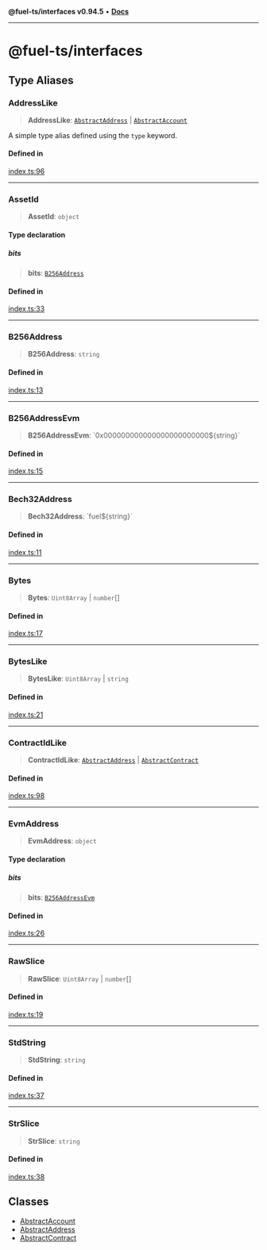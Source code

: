 **@fuel-ts/interfaces v0.94.5** • [**Docs**](index.md)

***

# @fuel-ts/interfaces

## Type Aliases

### AddressLike

> **AddressLike**: [`AbstractAddress`](./AbstractAddress.md) \| [`AbstractAccount`](./AbstractAccount.md)

A simple type alias defined using the `type` keyword.

#### Defined in

[index.ts:96](https://github.com/FuelLabs/fuels-ts/blob/26e9ebed3aac7c894878eda94559482cc10c369f/packag./src/index.ts#L96)

***

### AssetId

> **AssetId**: `object`

#### Type declaration

##### bits

> **bits**: [`B256Address`](index.md#b256address)

#### Defined in

[index.ts:33](https://github.com/FuelLabs/fuels-ts/blob/26e9ebed3aac7c894878eda94559482cc10c369f/packag./src/index.ts#L33)

***

### B256Address

> **B256Address**: `string`

#### Defined in

[index.ts:13](https://github.com/FuelLabs/fuels-ts/blob/26e9ebed3aac7c894878eda94559482cc10c369f/packag./src/index.ts#L13)

***

### B256AddressEvm

> **B256AddressEvm**: \`0x000000000000000000000000$\{string\}\`

#### Defined in

[index.ts:15](https://github.com/FuelLabs/fuels-ts/blob/26e9ebed3aac7c894878eda94559482cc10c369f/packag./src/index.ts#L15)

***

### Bech32Address

> **Bech32Address**: \`fuel$\{string\}\`

#### Defined in

[index.ts:11](https://github.com/FuelLabs/fuels-ts/blob/26e9ebed3aac7c894878eda94559482cc10c369f/packag./src/index.ts#L11)

***

### Bytes

> **Bytes**: `Uint8Array` \| `number`[]

#### Defined in

[index.ts:17](https://github.com/FuelLabs/fuels-ts/blob/26e9ebed3aac7c894878eda94559482cc10c369f/packag./src/index.ts#L17)

***

### BytesLike

> **BytesLike**: `Uint8Array` \| `string`

#### Defined in

[index.ts:21](https://github.com/FuelLabs/fuels-ts/blob/26e9ebed3aac7c894878eda94559482cc10c369f/packag./src/index.ts#L21)

***

### ContractIdLike

> **ContractIdLike**: [`AbstractAddress`](./AbstractAddress.md) \| [`AbstractContract`](./AbstractContract.md)

#### Defined in

[index.ts:98](https://github.com/FuelLabs/fuels-ts/blob/26e9ebed3aac7c894878eda94559482cc10c369f/packag./src/index.ts#L98)

***

### EvmAddress

> **EvmAddress**: `object`

#### Type declaration

##### bits

> **bits**: [`B256AddressEvm`](index.md#b256addressevm)

#### Defined in

[index.ts:26](https://github.com/FuelLabs/fuels-ts/blob/26e9ebed3aac7c894878eda94559482cc10c369f/packag./src/index.ts#L26)

***

### RawSlice

> **RawSlice**: `Uint8Array` \| `number`[]

#### Defined in

[index.ts:19](https://github.com/FuelLabs/fuels-ts/blob/26e9ebed3aac7c894878eda94559482cc10c369f/packag./src/index.ts#L19)

***

### StdString

> **StdString**: `string`

#### Defined in

[index.ts:37](https://github.com/FuelLabs/fuels-ts/blob/26e9ebed3aac7c894878eda94559482cc10c369f/packag./src/index.ts#L37)

***

### StrSlice

> **StrSlice**: `string`

#### Defined in

[index.ts:38](https://github.com/FuelLabs/fuels-ts/blob/26e9ebed3aac7c894878eda94559482cc10c369f/packag./src/index.ts#L38)

## Classes

- [AbstractAccount](./AbstractAccount.md)
- [AbstractAddress](./AbstractAddress.md)
- [AbstractContract](./AbstractContract.md)
